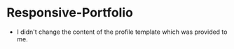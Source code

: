 # Responsive-Portfolio
- I didn't change the content of the profile template which was provided to me. 